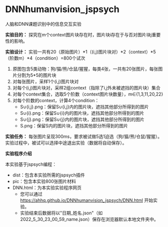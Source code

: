 # DNNhumanvision_jspsych
人脑和DNN课题识别中的信息交互实验

**实验目的：**
探究在m个context图片块存在时，图片块i存在于与否对图片块j重要性的影响。

**实验设计：**
实验一共有20（原始图片）*1（(i,j)图片块对）*2（context）*5（阶数m）*4（condition）=800个试次
1. 原图包含5类动物：狗/猫/熊/仓鼠/猩猩，每类4张，一共有20张图片，每张图片分割为5*5的图片块
2. 对每张图片，采样1个(i,j)图片块对
3. 对每个(i,j)图片块对，采样2组context（指除了i,j外未被遮挡的图片块）集合
4. 对每个context集合，选取5个阶数（context图片块数量），m∈{1,3,11,20,22}
5. 对每个阶数的context，计算4个condition：
    - S∪{i,j}.png：保留S∪{i,j}内的图片块，遮挡其他部分所得到的图片
    - S∪{i}.png：保留S∪{i}内的图片块，遮挡其他部分所得到的图片
    - S∪{j}.png：保留S∪{j}内的图片块，遮挡其他部分所得到的图片
    - S.png：保留S内的图片块，遮挡其他部分所得到的图片

**实验任务：**
每张图片呈现300ms，要求被试做5选1迫选（狗/猫/熊/仓鼠/猩猩）。
实验过程中，被试可以选择中途退出实验（数据将自动保存）。

**实验程序介绍**

本实验基于jspsych编程：
- dist：包含本实验所需的jspsych插件
- pic：包含本实验800张图片材料
- DNN.html：为本实验实验程序网页
  - 您可以通过 https://ahhq.github.io/DNNhumanvision_jspsych/DNN.html 开始实验。
  - 实验结束后数据将以"日期_姓名.json"（如 2022_5_30_23_00_59_name.json）保存在浏览器默认本地文件夹中。
